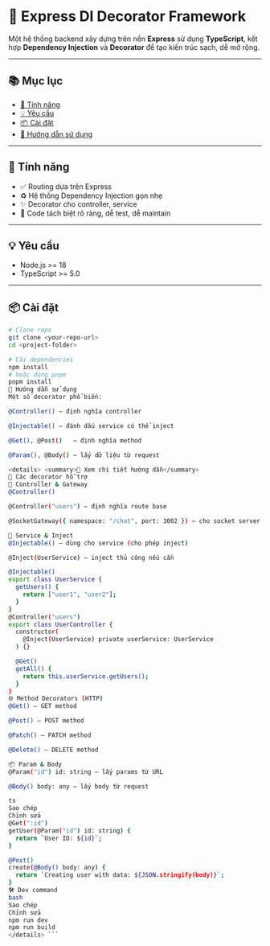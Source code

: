 # 🚀 Express DI Decorator Framework

Một hệ thống backend xây dựng trên nền **Express** sử dụng **TypeScript**, kết hợp **Dependency Injection** và **Decorator** để tạo kiến trúc sạch, dễ mở rộng.

---

## 📚 Mục lục

- [🔧 Tính năng](#-tính-năng)
- [💡 Yêu cầu](#-yêu-cầu)
- [📦 Cài đặt](#-cài-đặt)
- [🚀 Hướng dẫn sử dụng](#hướng-dẫn-sử-dụng)

---

## 🔧 Tính năng

- ✅ Routing dựa trên Express  
- ♻️ Hệ thống Dependency Injection gọn nhẹ  
- ✨ Decorator cho controller, service  
- 🧼 Code tách biệt rõ ràng, dễ test, dễ maintain  

---

## 💡 Yêu cầu

- Node.js >= 18  
- TypeScript >= 5.0  

---

## 📦 Cài đặt

```bash
# Clone repo
git clone <your-repo-url>
cd <project-folder>

# Cài dependencies
npm install
# hoặc dùng pnpm
pnpm install
🚀 Hướng dẫn sử dụng
Một số decorator phổ biến:

@Controller() – định nghĩa controller

@Injectable() – đánh dấu service có thể inject

@Get(), @Post()   – định nghĩa method

@Param(), @Body() – lấy dữ liệu từ request

<details> <summary>📖 Xem chi tiết hướng dẫn</summary>
🧩 Các decorator hỗ trợ
📁 Controller & Gateway
@Controller()

@Controller("users") – định nghĩa route base

@SocketGateway({ namespace: "/chat", port: 3002 }) – cho socket server riêng

🧪 Service & Inject
@Injectable() – dùng cho service (cho phép inject)

@Inject(UserService) – inject thủ công nếu cần

@Injectable()
export class UserService {
  getUsers() {
    return ["user1", "user2"];
  }
}
@Controller("users")
export class UserController {
  constructor(
    @Inject(UserService) private userService: UserService
  ) {}

  @Get()
  getAll() {
    return this.userService.getUsers();
  }
}
🌐 Method Decorators (HTTP)
@Get() – GET method

@Post() – POST method

@Patch() – PATCH method

@Delete() – DELETE method

📦 Param & Body
@Param("id") id: string – lấy params từ URL

@Body() body: any – lấy body từ request

ts
Sao chép
Chỉnh sửa
@Get(":id")
getUser(@Param("id") id: string) {
  return `User ID: ${id}`;
}

@Post()
create(@Body() body: any) {
  return `Creating user with data: ${JSON.stringify(body)}`;
}
🛠️ Dev command
bash
Sao chép
Chỉnh sửa
npm run dev   
npm run build  
</details> ```